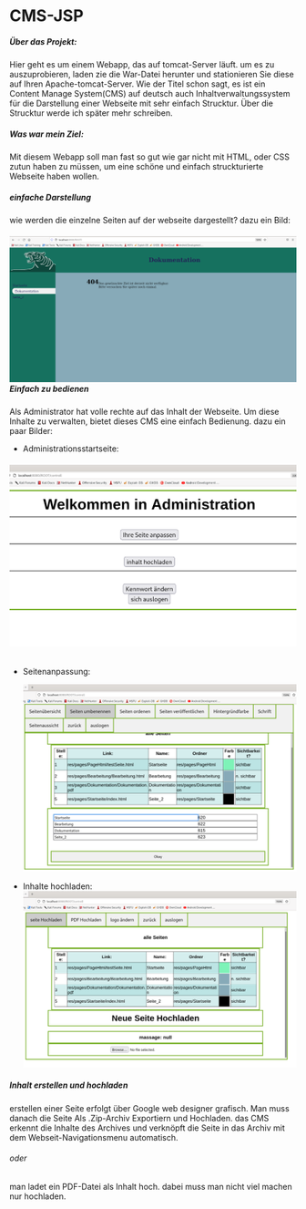 # CMS-JSP

##### Über das Projekt:

Hier geht es um einem Webapp, das auf tomcat-Server läuft. um es zu auszuprobieren, laden zie die War-Datei herunter und stationieren Sie diese auf Ihren Apache-tomcat-Server. Wie der Titel schon sagt, es ist ein Content Manage System(CMS) auf deutsch auch Inhaltverwaltungssystem für die Darstellung einer Webseite mit sehr einfach Strucktur. Über die Strucktur werde ich später mehr schreiben.

##### Was war mein Ziel:

Mit diesem Webapp soll man fast so gut wie gar nicht mit HTML, oder CSS zutun haben zu müssen, um eine schöne und einfach struckturierte Webseite haben wollen.

##### einfache Darstellung

wie werden die einzelne Seiten auf der webseite dargestellt? dazu ein Bild:

##### ![site_public.png](assets/site_public.png?fileId=21205#mimetype=image%2Fpng&hasPreview=true)Einfach zu bedienen

Als Administrator hat volle rechte auf das Inhalt der Webseite. Um diese Inhalte zu verwalten, bietet dieses CMS eine einfach Bedienung. dazu ein paar Bilder:

* Administrationsstartseite:

######  ![Admin_start_page.png](assets/Admin_start_page.png?fileId=21327#mimetype=image%2Fpng&hasPreview=true)

* Seitenanpassung:

  ![Anpassung.png](assets/Anpassung.png?fileId=21351#mimetype=image%2Fpng&hasPreview=true)
* Inhalte hochladen:![Inhalt_Hochladen.png](assets/Inhalt_Hochladen.png?fileId=21364#mimetype=image%2Fpng&hasPreview=true)

##### Inhalt erstellen und hochladen

erstellen einer Seite erfolgt über Google web designer grafisch. Man muss danach die Seite Als .Zip-Archiv Exportiern und Hochladen. das CMS erkennt die Inhalte des Archives und verknöpft die Seite in das Archiv mit dem Webseit-Navigationsmenu automatisch.

###### oder 

man ladet ein PDF-Datei als Inhalt hoch. dabei muss man nicht viel machen nur hochladen.
